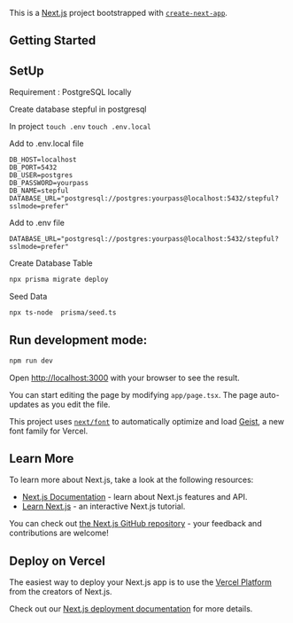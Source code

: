 This is a [Next.js](https://nextjs.org) project bootstrapped with [`create-next-app`](https://nextjs.org/docs/app/api-reference/cli/create-next-app).

## Getting Started

## SetUp

Requirement : PostgreSQL locally

Create database stepful in postgresql

In project
`touch .env`
`touch .env.local`

Add to .env.local file

```
DB_HOST=localhost
DB_PORT=5432
DB_USER=postgres
DB_PASSWORD=yourpass
DB_NAME=stepful
DATABASE_URL="postgresql://postgres:yourpass@localhost:5432/stepful?sslmode=prefer"
```

Add to .env file

```
DATABASE_URL="postgresql://postgres:yourpass@localhost:5432/stepful?sslmode=prefer"
```

Create Database Table

```bash
npx prisma migrate deploy

```

Seed Data

```bash
npx ts-node  prisma/seed.ts

```

## Run development mode:

```bash
npm run dev
```

Open [http://localhost:3000](http://localhost:3000) with your browser to see the result.

You can start editing the page by modifying `app/page.tsx`. The page auto-updates as you edit the file.

This project uses [`next/font`](https://nextjs.org/docs/app/building-your-application/optimizing/fonts) to automatically optimize and load [Geist](https://vercel.com/font), a new font family for Vercel.

## Learn More

To learn more about Next.js, take a look at the following resources:

- [Next.js Documentation](https://nextjs.org/docs) - learn about Next.js features and API.
- [Learn Next.js](https://nextjs.org/learn) - an interactive Next.js tutorial.

You can check out [the Next.js GitHub repository](https://github.com/vercel/next.js) - your feedback and contributions are welcome!

## Deploy on Vercel

The easiest way to deploy your Next.js app is to use the [Vercel Platform](https://vercel.com/new?utm_medium=default-template&filter=next.js&utm_source=create-next-app&utm_campaign=create-next-app-readme) from the creators of Next.js.

Check out our [Next.js deployment documentation](https://nextjs.org/docs/app/building-your-application/deploying) for more details.
